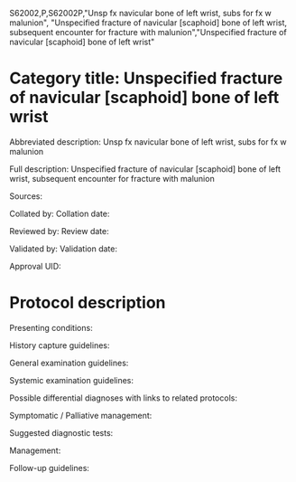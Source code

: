 S62002,P,S62002P,"Unsp fx navicular bone of left wrist, subs for fx w malunion", "Unspecified fracture of navicular [scaphoid] bone of left wrist, subsequent encounter for fracture with malunion","Unspecified fracture of navicular [scaphoid] bone of left wrist"
# Category title: Unspecified fracture of navicular [scaphoid] bone of left wrist

Abbreviated description: Unsp fx navicular bone of left wrist, subs for fx w malunion

Full description: Unspecified fracture of navicular [scaphoid] bone of left wrist, subsequent encounter for fracture with malunion

Sources:

Collated by:
Collation date:

Reviewed by:
Review date:

Validated by:
Validation date:

Approval UID:

# Protocol description

Presenting conditions:

History capture guidelines:

General examination guidelines:

Systemic examination guidelines:

Possible differential diagnoses with links to related protocols:

Symptomatic / Palliative management:

Suggested diagnostic tests:

Management:

Follow-up guidelines:
